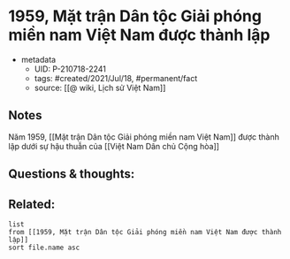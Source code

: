 ---
---

# 1959, Mặt trận Dân tộc Giải phóng miền nam Việt Nam được thành lập

- metadata
	- UID: P-210718-2241
	- tags: #created/2021/Jul/18, #permanent/fact 
	- source: [[@ wiki, Lịch sử Việt Nam]]

## Notes
Năm 1959, [[Mặt trận Dân tộc Giải phóng miền nam Việt Nam]] được thành lập dưới sự hậu thuẫn của [[Việt Nam Dân chủ Cộng hòa]]

## Questions & thoughts:

## Related:
```dataview
list
from [[1959, Mặt trận Dân tộc Giải phóng miền nam Việt Nam được thành lập]]
sort file.name asc
```
